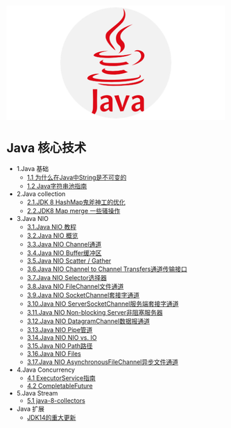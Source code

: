 ![javaLogo](../doc/javalogo.png)
# Java 核心技术

- 1.Java 基础
    - [1.1 为什么在Java中String是不可变的](base/String.md)
    - [1.2 Java字符串池指南](base/StringPool.md)
- 2.Java collection
    - [2.1.JDK 8 HashMap鬼斧神工的优化](https://blog.csdn.net/weixin_38937840/article/details/106805496)
    - [2.2.JDK8 Map merge 一些骚操作](collection/map/map_merge.md)
- 3.Java NIO
    - [3.1.Java NIO 教程](nio/JavaNIO教程.md)    
    - [3.2.Java NIO 概览](nio/JavaNIO概览.md)    
    - [3.3.Java NIO Channel通道](nio/Channel通道.md)    
    - [3.4.Java NIO Buffer缓冲区](nio/Buffer缓冲区.md)    
    - [3.5.Java NIO Scatter / Gather](nio/ScatterGather.md)    
    - [3.6.Java NIO Channel to Channel Transfers通道传输接口](nio/Transfers通道传输接口.md)    
    - [3.7.Java NIO Selector选择器](nio/Selector选择器.md)    
    - [3.8.Java NIO FileChannel文件通道](nio/FileChannel文件通道.md)    
    - [3.9.Java NIO SocketChannel套接字通道](nio/SocketChannel套接字通道.md)    
    - [3.10.Java NIO ServerSocketChannel服务端套接字通道](nio/ServerSocketChannel服务端套接字通道.md)    
    - [3.11.Java NIO Non-blocking Server非阻塞服务器](nio/Server非阻塞服务器.md)    
    - [3.12.Java NIO DatagramChannel数据报通道](nio/DatagramChannel数据报通道.md)    
    - [3.13.Java NIO Pipe管道](nio/Pipe管道.md)    
    - [3.14.Java NIO NIO vs. IO](nio/NIOvsIO.md)    
    - [3.15.Java NIO Path路径](nio/Path路径.md)    
    - [3.16.Java NIO Files](nio/Files.md)    
    - [3.17.Java NIO AsynchronousFileChannel异步文件通道](nio/AsynchronousFileChannel异步文件通道.md)  
- 4.Java Concurrency
     - [4.1 ExecutorService指南](concurrency/ExecutorService指南.md)  
     - [4.2 CompletableFuture](https://blog.csdn.net/weixin_38937840/article/details/105046588)  
- 5.Java Stream  
     - [5.1 java-8-collectors](stream/collectors.md)   
- Java 扩展 
    - [JDK14的重大更新](https://blog.csdn.net/weixin_38937840/article/details/105054595)


